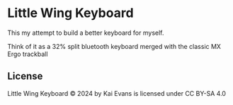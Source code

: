 # Little Wing Keyboard

This my attempt to build a better keyboard for myself.

Think of it as a 32% split bluetooth keyboard merged with the classic MX Ergo trackball


## License

Little Wing Keyboard © 2024 by Kai Evans is licensed under CC BY-SA 4.0 
